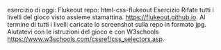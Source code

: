 esercizio di oggi: Flukeout
repo: html-css-flukeout
Esercizio
Rifate tutti i livelli del gioco visto assieme stamattina. https://flukeout.github.io.
Al termine di tutti i livelli caricate lo screenshot sulla repo in formato jpg.
Aiutatevi con le istruzioni del gioco e con W3schools https://www.w3schools.com/cssref/css_selectors.asp.